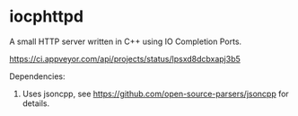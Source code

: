 # iocphttpd
A small HTTP server written in C++ using IO Completion Ports.

https://ci.appveyor.com/api/projects/status/lpsxd8dcbxapj3b5

Dependencies:

1) Uses jsoncpp, see https://github.com/open-source-parsers/jsoncpp for details.
